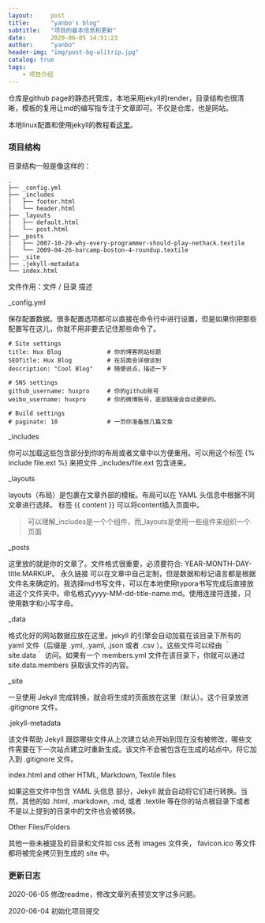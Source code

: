 ```yaml
---
layout:     post
title:      "yanbo's blog"
subtitle:   "项目的基本信息和更新"
date:       2020-06-05 14:51:23
author:     "yanbo"
header-img: "img/post-bg-alitrip.jpg"
catalog: true
tags:
    - 项目介绍
---
```


仓库是github page的静态托管库，本地采用jekyll的render，目录结构也很清晰，模板的复用让md的编写指专注于文章即可。不仅是仓库，也是网站。

本地linux配置和使用jekyll的教程看[这里](./_posts/2020-06-04-using-jekyll.md)。

### 项目结构

目录结构一般是像这样的：

```
.
├── _config.yml
├── _includes
|   ├── footer.html
|   └── header.html
├── _layouts
|   ├── default.html
|   └── post.html
├── _posts
|   ├── 2007-10-29-why-every-programmer-should-play-nethack.textile
|   └── 2009-04-26-barcamp-boston-4-roundup.textile
├── _site
├── .jekyll-metadata
└── index.html
```

文件作用：文件 / 目录	描述

_config.yml

保存配置数据。很多配置选项都可以直接在命令行中进行设置，但是如果你把那些配置写在这儿，你就不用非要去记住那些命令了。

```
# Site settings
title: Hux Blog             # 你的博客网站标题
SEOTitle: Hux Blog			# 在后面会详细谈到
description: "Cool Blog"    # 随便说点，描述一下

# SNS settings      
github_username: huxpro     # 你的github账号
weibo_username: huxpro      # 你的微博账号，底部链接会自动更新的。

# Build settings
# paginate: 10              # 一页你准备放几篇文章
```

_includes

你可以加载这些包含部分到你的布局或者文章中以方便重用。可以用这个标签 {% include file.ext %} 来把文件 _includes/file.ext 包含进来。

_layouts

layouts（布局）是包裹在文章外部的模板。布局可以在 YAML 头信息中根据不同文章进行选择。 标签 {{ content }} 可以将content插入页面中。

> 可以理解_includes是一个个组件，而_layouts是使用一些组件来组织一个页面

_posts

这里放的就是你的文章了。文件格式很重要，必须要符合: YEAR-MONTH-DAY-title.MARKUP。 永久链接 可以在文章中自己定制，但是数据和标记语言都是根据文件名来确定的。我选择md书写文件，可以在本地使用typora书写完成后直接放进这个文件夹中。命名格式yyyy-MM-dd-title-name.md。使用连接符连接，只使用数字和小写字母。

_data

格式化好的网站数据应放在这里。jekyll 的引擎会自动加载在该目录下所有的 yaml 文件（后缀是 .yml, .yaml, .json 或者 .csv ）。这些文件可以经由 ｀site.data｀ 访问。如果有一个 members.yml 文件在该目录下，你就可以通过 site.data.members 获取该文件的内容。

_site

一旦使用 Jekyll 完成转换，就会将生成的页面放在这里（默认）。这个目录放进 .gitignore 文件。

.jekyll-metadata

该文件帮助 Jekyll 跟踪哪些文件从上次建立站点开始到现在没有被修改，哪些文件需要在下一次站点建立时重新生成。该文件不会被包含在生成的站点中。将它加入到 .gitignore 文件。

index.html and other HTML, Markdown, Textile files

如果这些文件中包含 YAML 头信息 部分，Jekyll 就会自动将它们进行转换。当然，其他的如 .html, .markdown, .md, 或者 .textile 等在你的站点根目录下或者不是以上提到的目录中的文件也会被转换。

Other Files/Folders

其他一些未被提及的目录和文件如 css 还有 images 文件夹， favicon.ico 等文件都将被完全拷贝到生成的 site 中。

### 更新日志

2020-06-05 修改readme，修改文章列表预览文字过多问题。

2020-06-04 初始化项目提交